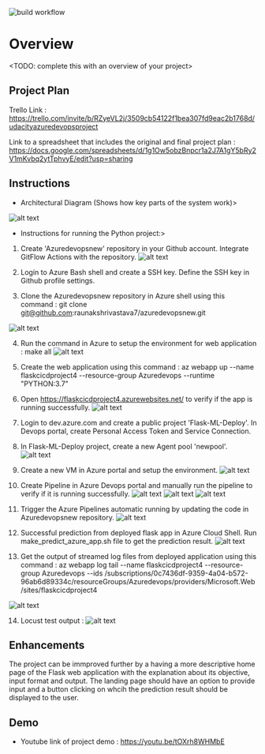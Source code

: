 ![build workflow](https://github.com/raunakshrivastava7/azuredevopsnew/actions/workflows/pythonapp.yml/badge.svg)

# Overview

<TODO: complete this with an overview of your project>

## Project Plan

Trello Link : https://trello.com/invite/b/RZyeVL2j/3509cb54122f1bea307fd9eac2b1768d/udacityazuredevopsproject

Link to a spreadsheet that includes the original and final project plan : https://docs.google.com/spreadsheets/d/1g1Ow5obzBnpcr1a2J7A1gY5bRy2V1mKvbq2ytTphvyE/edit?usp=sharing


## Instructions

* Architectural Diagram (Shows how key parts of the system work)>

![alt text](https://github.com/raunakshrivastava7/azuredevopsnew/blob/main/screenshots/Archdiagram.png)

* Instructions for running the Python project:>

1. Create 'Azuredevopsnew' repository in your Github account. Integrate GitFlow Actions with the repository.
![alt text](https://github.com/raunakshrivastava7/azuredevopsnew/blob/main/screenshots/GithubActionWorkflow.png)

2. Login to Azure Bash shell and create a SSH key. Define the SSH key in Github profile settings.
3. Clone the Azuredevopsnew repository in Azure shell using this command : git clone git@github.com:raunakshrivastava7/azuredevopsnew.git

![alt text](https://github.com/raunakshrivastava7/azuredevopsnew/blob/main/screenshots/git%20clone.png)

4. Run the command in Azure to setup the environment for web application : make all
![alt text](https://github.com/raunakshrivastava7/azuredevopsnew/blob/main/screenshots/successful%20make.png)

5. Create the web application using this command : az webapp up --name flaskcicdproject4 --resource-group Azuredevops --runtime "PYTHON:3.7"

6. Open https://flaskcicdproject4.azurewebsites.net/ to verify if the app is running successfully.
![alt text](https://github.com/raunakshrivastava7/azuredevopsnew/blob/main/screenshots/webapp_home.png)


7. Login to dev.azure.com and create a public project 'Flask-ML-Deploy'. In Devops portal, create Personal Access Token and Service Connection.

8. In Flask-ML-Deploy project, create a new Agent pool 'newpool'.
![alt text](https://github.com/raunakshrivastava7/azuredevopsnew/blob/main/screenshots/agent_pool.png)


9. Create a new VM in Azure portal and setup the environment.
![alt text](https://github.com/raunakshrivastava7/azuredevopsnew/blob/main/screenshots/agent_pool_vm2.png)

10. Create Pipeline in Azure Devops portal and manually run the pipeline to verify if it is running successfully.
![alt text](https://github.com/raunakshrivastava7/azuredevopsnew/blob/main/screenshots/azure_pipeline_manual_run.png)
![alt text](https://github.com/raunakshrivastava7/azuredevopsnew/blob/main/screenshots/azure_pipeline_build.png)
![alt text](https://github.com/raunakshrivastava7/azuredevopsnew/blob/main/screenshots/azure_pipeline_deploy.png)


11. Trigger the Azure Pipelines automatic running by updating the code in Azuredevopsnew repository.
![alt text](https://github.com/raunakshrivastava7/azuredevopsnew/blob/main/screenshots/azure_pipeline_run_by_github_action.png)


12. Successful prediction from deployed flask app in Azure Cloud Shell. Run make_predict_azure_app.sh file to get the prediction result.
![alt text](https://github.com/raunakshrivastava7/azuredevopsnew/blob/main/screenshots/webapp_correct_prediction.png)

13. Get the output of streamed log files from deployed application using this command : az webapp log tail --name flaskcicdproject4 --resource-group Azuredevops --ids /subscriptions/0c7436df-9359-4a04-b572-96ab6d89334c/resourceGroups/Azuredevops/providers/Microsoft.Web/sites/flaskcicdproject4

![alt text](https://github.com/raunakshrivastava7/azuredevopsnew/blob/main/screenshots/webapp_log2.png)


14. Locust test output :
![alt text](https://github.com/raunakshrivastava7/azuredevopsnew/blob/main/screenshots/Locust_log4.png)

> 

## Enhancements

The project can be immproved further by a having a more descriptive home page of the Flask web application with the explanation about its objective, input format and output. The landing page should have an option to provide input and a button clicking on whcih the prediction result should be displayed to the user.

## Demo 

* Youtube link of project demo : https://youtu.be/tOXrh8WHMbE


